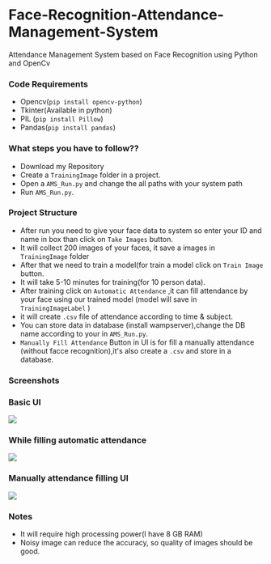 # Face-Recognition-Attendance-Management-System
Attendance Management System based on Face Recognition using Python  and OpenCv  


### Code Requirements
- Opencv(`pip install opencv-python`)
- Tkinter(Available in python)
- PIL (`pip install Pillow`)
- Pandas(`pip install pandas`)

### What steps you have to follow??
- Download my Repository 
- Create a `TrainingImage` folder in a project.
- Open a `AMS_Run.py` and change the all paths with your system path
- Run `AMS_Run.py`.

### Project Structure

- After run you need to give your face data to system so enter your ID and name in box than click on `Take Images` button.
- It will collect 200 images of your faces, it save a images in `TrainingImage` folder
- After that we need to train a model(for train a model click on `Train Image` button.
- It will take 5-10 minutes for training(for 10 person data).
- After training click on `Automatic Attendance` ,it can fill attendance by your face using our trained model (model will save in `TrainingImageLabel` )
- it will create `.csv` file of attendance according to time & subject.
- You can store data in database (install wampserver),change the DB name according to your in `AMS_Run.py`.
- `Manually Fill Attendance` Button in UI is for fill a manually attendance (without facce recognition),it's also create a `.csv` and store in a database.

### Screenshots

### Basic UI
<img src="https://github.com/i-yogesh/ATTENDANCE-MONITORING-USING-FACIAL-RECOGNITION-main/blob/main/ATTENDANCE-MONITORING-USING-FACIAL-RECOGNITION-main/Screenshot%20(31).png">

### While filling automatic attendance
<img src="https://github.com/i-yogesh/ATTENDANCE-MONITORING-USING-FACIAL-RECOGNITION-main/blob/main/ATTENDANCE-MONITORING-USING-FACIAL-RECOGNITION-main/Screenshot%20(35).png">

### Manually attendance filling UI
<img src="https://github.com/i-yogesh/ATTENDANCE-MONITORING-USING-FACIAL-RECOGNITION-main/blob/main/ATTENDANCE-MONITORING-USING-FACIAL-RECOGNITION-main/Screenshot%20(38).png">




### Notes
- It will require high processing power(I have 8 GB RAM)
- Noisy image can reduce the accuracy, so quality of images should be good.
